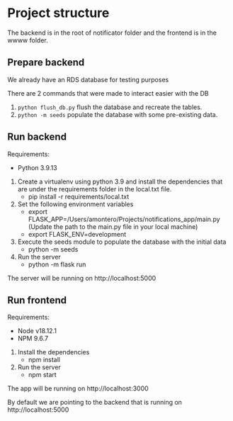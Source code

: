 # Project structure
The backend is in the root of notificator folder and the frontend is in the wwww folder.


## Prepare backend


We already have an RDS database for testing purposes

There are 2 commands that were made to interact easier with the DB

1. `python flush_db.py` flush the database and recreate the tables.
2. `python -m seeds` populate the database with some pre-existing data.

## Run backend

Requirements:
- Python 3.9.13

1. Create a virtualenv  using python 3.9 and install the dependencies that are under the requirements folder in the local.txt file.
    - pip install -r requirements/local.txt
2. Set the following environment variables
    - export FLASK_APP=/Users/amontero/Projects/notifications_app/main.py (Update the path to the main.py file in your local machine)
    - export FLASK_ENV=development
3. Execute the seeds module to populate the database with the initial data
    - python -m seeds
4. Run the server
   - python -m flask run
   
The server will be running on http://localhost:5000


## Run frontend

Requirements:
- Node v18.12.1
- NPM 9.6.7

1. Install the dependencies
    - npm install
2. Run the server
    - npm start

The app will be running on http://localhost:3000

By default we are pointing to the backend that is running on http://localhost:5000

